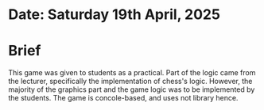 #	Date: Saturday 19th April, 2025


#	Brief

This game was given to students as a practical.
Part of the logic came from the lecturer, specifically the implementation of
chess's logic.
However, the majority of the graphics part and the game logic was to be implemented by
the students.
The game is concole-based, and uses not library hence.